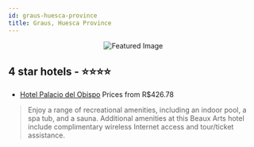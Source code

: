 ```yaml
---
id: graus-huesca-province
title: Graus, Huesca Province
---
```


<center><img src="https://i.travelapi.com/hotels/5000000/4630000/4623100/4623016/4fd65ec1_z.jpg" alt="Featured Image" /></center>


##  4 star hotels - ⭐️⭐️⭐️⭐️

-    [Hotel Palacio del Obispo](https://us.hurb.com/hotels/graus/hotel-palacio-del-obispo-JNP-JP101480?cmp=18055) Prices from R$426.78
   > Enjoy a range of recreational amenities, including an indoor pool, a spa tub, and a sauna. Additional amenities at this Beaux Arts hotel include complimentary wireless Internet access and tour/ticket assistance.
